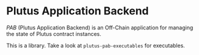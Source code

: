 # Plutus Application Backend

_PAB_ (Plutus Application Backend) is an Off-Chain application for managing the state of
Plutus contract instances.

This is a library. Take a look at `plutus-pab-executables` for executables.